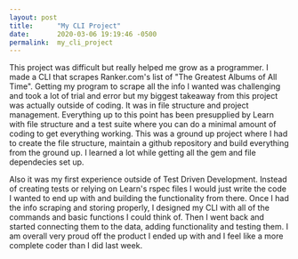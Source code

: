 ```yaml
---
layout: post
title:      "My CLI Project"
date:       2020-03-06 19:19:46 -0500
permalink:  my_cli_project
---
```



This project was difficult but really helped me grow as a programmer. I made a CLI that scrapes Ranker.com's list of "The Greatest Albums of All Time". Getting my program to scrape all the info I wanted was challenging and took a lot of trial and error but my biggest takeaway from this project was actually outside of coding. It was in file structure and project management. Everything up to this point has been presupplied by Learn with file structure and a test suite where you can do a minimal amount of coding to get everything working. This was a ground up project where I had to create the file structure, maintain a github repository and build everything from the ground up. I learned a lot while getting all the gem and file dependecies set up. 

Also it was my first experience outside of Test Driven Development. Instead of creating tests or relying on Learn's rspec files I would just write the code I wanted to end up with and building the functionality from there. Once I had the info scraping and storing properly, I designed my CLI with all of the commands and basic functions I could think of. Then I went back and started connecting them to the data, adding functionality and testing them. I am overall very proud off the product I ended up with and I feel like a more complete coder than I did last week.

